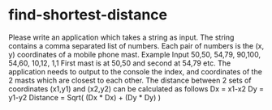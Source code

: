 # find-shortest-distance

Please write an application which takes a string as input. The string contains a comma
separated list of numbers. Each pair of numbers is the (x, y) coordinates of a mobile phone
mast.
Example Input
50,50, 54,79, 90,100, 54,60, 10,12, 1,1
First mast is at 50,50 and second at 54,79 etc.
The application needs to output to the console the index, and coordinates of the 2 masts which
are closest to each other.
The distance between 2 sets of coordinates (x1,y1) and (x2,y2) can be calculated as follows
Dx = x1-x2
Dy = y1-y2
Distance = Sqrt( (Dx * Dx) + (Dy * Dy) )

